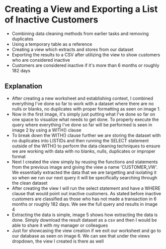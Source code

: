 # Creating a View and Exporting a List of Inactive Customers
* Combining data cleaning methods from earlier tasks and removing duplicates
* Using a temporary table as a reference
* Creating a view which extracts and stores from our dataset
* Exporting the results to a CSV after utilizing the view to show customers who are considered inactive
* Customers are considered inactive if it's more than 6 months or roughly 182 days

## Explanation
* After creating a new worksheet and establishing context, I combined everything I've done so far to work with a dataset where there are no nulls or blanks, no duplicates with proper formatting as seen on image 1.
* Now in the first image, it's simply just putting what I've done so far on one space to visualize what needs to get done. To properly execute the query where everything I've done so far will be performed is seen in image 2 by using a WITH() clause
* To break down the WITH() clause further we are storing the dataset with no duplicates into LISTIDs and then running the SELECT statement outside of the WITH() to perform the data cleaning techniques to ensure we are working with data with no blanks, nulls, duplicates or improper format
* Next I created the view simply by reusing the functions and statements from the previous image and giving the view a name 'CUSTOMER_VW'. We essentially extracted the data that we are targetting and isolating it so when we run our next query it will be specifically searching through the clean dataset
* After creating the view I will run the select statement and have a WHERE clause that would point out inactive customers. As stated before inactive customers are classified as those who has not made a transaction in 6 months or roughly 182 days. We see the full query and results in image 4
* Extracting the data is simple, image 5 shows how extracting the data is done. Simply download the result dataset as a csv and then I would be able to share it with my manager or colleagues
* Just for showcasing the view creation if we exit our worksheet and go to our database as seen on image 6. We can see that under the views dropdown, the view I created is there as well
